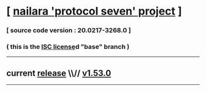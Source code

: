
# [ [nailara 'protocol seven' project](http://src.nailara.net/) ]

### [ source code version : 20.0217-3268.0 ]

### ( this is the [ISC license](license)d "base" branch )
---
## current [release](https://github.com/anotherlink/nailara/releases) \\\\// [v1.53.0](https://github.com/anotherlink/nailara/releases/tag/v1.53.0)
---
